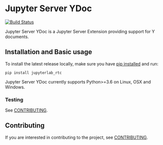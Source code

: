 # Jupyter Server YDoc

[![Build Status](https://github.com/jupyter-server/jupyter_server_ydoc/actions/workflows/test.yml/badge.svg?query=branch%3Amain++)](https://github.com/jupyter-server/jupyter_server_ydoc/actions?query=branch%3Amain++)

Jupyter Server YDoc is a Jupyter Server Extension providing support for Y documents.

## Installation and Basic usage

To install the latest release locally, make sure you have
[pip installed](https://pip.readthedocs.io/en/stable/installing/) and run:

    pip install jupyterlab_rtc

Jupyter Server YDoc currently supports Python>=3.6 on Linux, OSX and Windows.

### Testing

See [CONTRIBUTING](./CONTRIBUTING.rst#running-tests).

## Contributing

If you are interested in contributing to the project, see [CONTRIBUTING](./CONTRIBUTING.rst).
